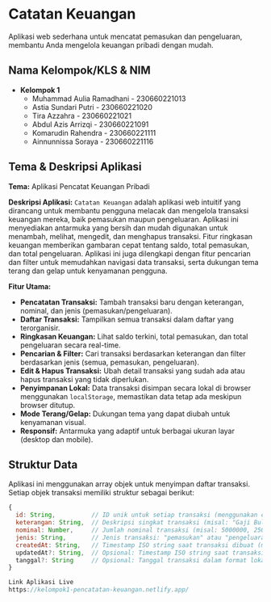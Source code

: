 # Catatan Keuangan

Aplikasi web sederhana untuk mencatat pemasukan dan pengeluaran, membantu Anda mengelola keuangan pribadi dengan mudah.

## Nama Kelompok/KLS & NIM

*   **Kelompok 1**
    *   Muhammad Aulia Ramadhani - 230660221013
    *   Astia Sundari Putri - 230660221020
    *   Tira Azzahra - 230660221021
    *   Abdul Azis Arrizqi - 230660221091
    *   Komarudin Rahendra - 230660221111
    *   Ainnunnissa Soraya - 230660221116


## Tema & Deskripsi Aplikasi

**Tema:** Aplikasi Pencatat Keuangan Pribadi

**Deskripsi Aplikasi:**
`Catatan Keuangan` adalah aplikasi web intuitif yang dirancang untuk membantu pengguna melacak dan mengelola transaksi keuangan mereka, baik pemasukan maupun pengeluaran. Aplikasi ini menyediakan antarmuka yang bersih dan mudah digunakan untuk menambah, melihat, mengedit, dan menghapus transaksi. Fitur ringkasan keuangan memberikan gambaran cepat tentang saldo, total pemasukan, dan total pengeluaran. Aplikasi ini juga dilengkapi dengan fitur pencarian dan filter untuk memudahkan navigasi data transaksi, serta dukungan tema terang dan gelap untuk kenyamanan pengguna.

**Fitur Utama:**
*   **Pencatatan Transaksi:** Tambah transaksi baru dengan keterangan, nominal, dan jenis (pemasukan/pengeluaran).
*   **Daftar Transaksi:** Tampilkan semua transaksi dalam daftar yang terorganisir.
*   **Ringkasan Keuangan:** Lihat saldo terkini, total pemasukan, dan total pengeluaran secara real-time.
*   **Pencarian & Filter:** Cari transaksi berdasarkan keterangan dan filter berdasarkan jenis (semua, pemasukan, pengeluaran).
*   **Edit & Hapus Transaksi:** Ubah detail transaksi yang sudah ada atau hapus transaksi yang tidak diperlukan.
*   **Penyimpanan Lokal:** Data transaksi disimpan secara lokal di browser menggunakan `localStorage`, memastikan data tetap ada meskipun browser ditutup.
*   **Mode Terang/Gelap:** Dukungan tema yang dapat diubah untuk kenyamanan visual.
*   **Responsif:** Antarmuka yang adaptif untuk berbagai ukuran layar (desktop dan mobile).

## Struktur Data

Aplikasi ini menggunakan array objek untuk menyimpan daftar transaksi. Setiap objek transaksi memiliki struktur sebagai berikut:

```javascript
{
  id: String,          // ID unik untuk setiap transaksi (menggunakan crypto.randomUUID() atau timestamp)
  keterangan: String,  // Deskripsi singkat transaksi (misal: "Gaji Bulanan", "Beli Kopi")
  nominal: Number,     // Jumlah nominal transaksi (misal: 5000000, 25000)
  jenis: String,       // Jenis transaksi: "pemasukan" atau "pengeluaran"
  createdAt: String,   // Timestamp ISO string saat transaksi dibuat (misal: "2023-10-27T10:30:00.000Z")
  updatedAt?: String,  // Opsional: Timestamp ISO string saat transaksi terakhir diubah
  tanggal?: String     // Opsional: Tanggal transaksi dalam format lokal (misal: "27/10/2023") - digunakan untuk tampilan
}

Link Aplikasi Live
https://kelompok1-pencatatan-keuangan.netlify.app/
